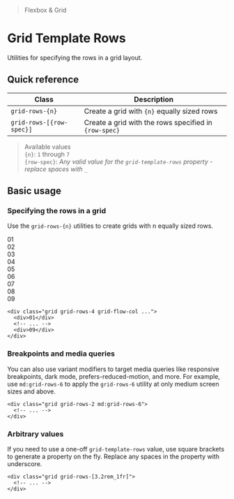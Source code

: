 > Flexbox & Grid

# Grid Template Rows
Utilities for specifying the rows in a grid layout.

## Quick reference

| Class                    | Description                                           |
| ------------------------ | ----------------------------------------------------- |
| `grid-rows-{n}`          | Create a grid with `{n}` equally sized rows           |
| `grid-rows-[{row-spec}]` | Create a grid with the rows specified in `{row-spec}` |

> Available values <br />
> `{n}`: `1` through `7` <br />
> `{row-spec}`: _Any valid value for the `grid-template-rows` property - replace spaces with `_`_ <br />

## Basic usage
### Specifying the rows in a grid
Use the `grid-rows-{n}` utilities to create grids with n equally sized rows.

<container class="overflow-auto">
  <box striped class="grid grid-rows-4 grid-flow-col gap-4" fg-color="var(--tw-pink-fg)" bg-color="var(--tw-pink-bg)">
    <div class="bg-pink-500 ex-box">01</div>
    <div class="bg-pink-500 ex-box">02</div>
    <div class="bg-pink-500 ex-box">03</div>
    <div class="bg-pink-500 ex-box">04</div>
    <div class="bg-pink-500 ex-box">05</div>
    <div class="bg-pink-500 ex-box">06</div>
    <div class="bg-pink-500 ex-box">07</div>
    <div class="bg-pink-500 ex-box">08</div>
    <div class="bg-pink-500 ex-box">09</div>
  </box>
</container>

```html{1}
<div class="grid grid-rows-4 grid-flow-col ...">
  <div>01</div>
  <!-- ... -->
  <div>09</div>
</div>
```

### Breakpoints and media queries
You can also use variant modifiers to target media queries like responsive breakpoints, dark mode, prefers-reduced-motion, and more. For example, use `md:grid-rows-6` to apply the `grid-rows-6` utility at only medium screen sizes and above.

```html{1}
<div class="grid grid-rows-2 md:grid-rows-6">
  <!-- ... -->
</div>
```

### Arbitrary values

If you need to use a one-off `grid-template-rows` value, use square brackets to generate a property on the fly. Replace any spaces in the property with underscore.

```html{1}
<div class="grid grid-rows-[3.2rem_1fr]">
  <!-- ... -->
</div>
```
